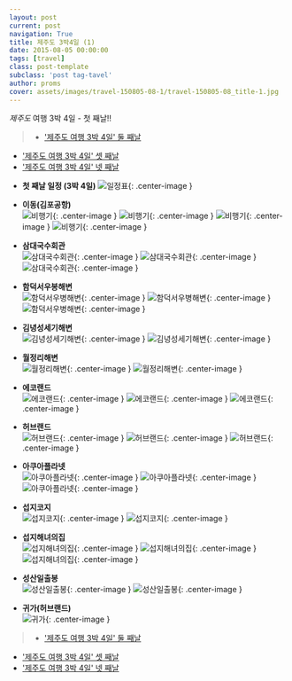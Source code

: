 ```yaml
---
layout: post
current: post
navigation: True
title: 제주도 3박4일 (1)
date: 2015-08-05 00:00:00
tags: [travel]
class: post-template
subclass: 'post tag-tavel'
author: proms
cover: assets/images/travel-150805-08-1/travel-150805-08_title-1.jpg
---
```


*제주도* 여행 3박 4일 - 첫 째날!!

>* ['제주도 여행 3박 4일' 둘 째날](/travel-20150806)  
* ['제주도 여행 3박 4일' 셋 째날](/travel-20150807)  
* ['제주도 여행 3박 4일' 넷 째날](/travel-20150808)

- **첫 째날 일정 (3박 4일)**
![일정표](/assets\images\travel-150805-08-1\travel-150805-08_000.jpg){: .center-image }

- **이동(김포공항)**  
![비행기](/assets\images\travel-150805-08-1\travel-150805-08_001.jpg){: .center-image }
![비행기](/assets\images\travel-150805-08-1\travel-150805-08_002.jpg){: .center-image }
![비행기](/assets\images\travel-150805-08-1\travel-150805-08_003.jpg){: .center-image }
![비행기](/assets\images\travel-150805-08-1\travel-150805-08_004.jpg){: .center-image }

- **삼대국수회관**  
![삼대국수회관](/assets\images\travel-150805-08-1\travel-150805-08_005.jpg){: .center-image }
![삼대국수회관](/assets\images\travel-150805-08-1\travel-150805-08_006.jpg){: .center-image }
![삼대국수회관](/assets\images\travel-150805-08-1\travel-150805-08_007.jpg){: .center-image }

- **함덕서우봉해변**  
![함덕서우병해변](/assets\images\travel-150805-08-1\travel-150805-08_008.jpg){: .center-image }
![함덕서우병해변](/assets\images\travel-150805-08-1\travel-150805-08_009.jpg){: .center-image }
![함덕서우병해변](/assets\images\travel-150805-08-1\travel-150805-08_010.jpg){: .center-image }

- **김녕성세기해변**  
![김녕성세기해변](/assets\images\travel-150805-08-1\travel-150805-08_011.jpg){: .center-image }
![김녕성세기해변](/assets\images\travel-150805-08-1\travel-150805-08_012.jpg){: .center-image }

- **월정리해변**  
![월정리해변](/assets\images\travel-150805-08-1\travel-150805-08_013.jpg){: .center-image }
![월정리해변](/assets\images\travel-150805-08-1\travel-150805-08_014.jpg){: .center-image }

- **에코랜드**  
![에코랜드](/assets\images\travel-150805-08-1\travel-150805-08_015.jpg){: .center-image }
![에코랜드](/assets\images\travel-150805-08-1\travel-150805-08_016.jpg){: .center-image }
![에코랜드](/assets\images\travel-150805-08-1\travel-150805-08_017.jpg){: .center-image }

- **허브랜드**  
![허브랜드](/assets\images\travel-150805-08-1\travel-150805-08_018.jpg){: .center-image }
![허브랜드](/assets\images\travel-150805-08-1\travel-150805-08_019.jpg){: .center-image }
![허브랜드](/assets\images\travel-150805-08-1\travel-150805-08_020.jpg){: .center-image }

- **아쿠아플라넷**  
![아쿠아플라넷](/assets\images\travel-150805-08-1\travel-150805-08_021.jpg){: .center-image }
![아쿠아플라넷](/assets\images\travel-150805-08-1\travel-150805-08_022.jpg){: .center-image }
![아쿠아플라넷](/assets\images\travel-150805-08-1\travel-150805-08_023.jpg){: .center-image }

- **섭지코지**  
![섭지코지](/assets\images\travel-150805-08-1\travel-150805-08_024.jpg){: .center-image }
![섭지코지](/assets\images\travel-150805-08-1\travel-150805-08_025.jpg){: .center-image }

- **섭지해녀의집**  
![섭지해녀의집](/assets\images\travel-150805-08-1\travel-150805-08_026.jpg){: .center-image }
![섭지해녀의집](/assets\images\travel-150805-08-1\travel-150805-08_027.jpg){: .center-image }
![섭지해녀의집](/assets\images\travel-150805-08-1\travel-150805-08_028.jpg){: .center-image }

- **성산일출봉**  
![성산일출봉](/assets\images\travel-150805-08-1\travel-150805-08_029.jpg){: .center-image }
![성산일출봉](/assets\images\travel-150805-08-1\travel-150805-08_030.jpg){: .center-image }

- **귀가(허브랜드)**  
![귀가](/assets\images\travel-150805-08-1\travel-150805-08_031.jpg){: .center-image }

>* ['제주도 여행 3박 4일' 둘 째날](/travel-20150806)  
* ['제주도 여행 3박 4일' 셋 째날](/travel-20150807)  
* ['제주도 여행 3박 4일' 넷 째날](/travel-20150808)